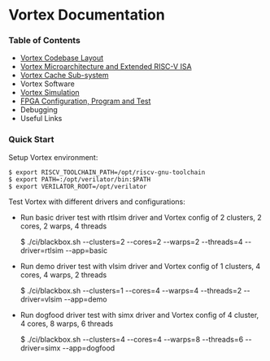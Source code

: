 # Vortex Documentation

### Table of Contents

- [Vortex Codebase Layout](https://github.com/vortexgpgpu/vortex-dev/blob/master/doc/Codebase.md)
- [Vortex Microarchitecture and Extended RISC-V ISA](https://github.com/vortexgpgpu/vortex-dev/blob/master/doc/Microarchitecture.md)
- [Vortex Cache Sub-system](https://github.com/vortexgpgpu/vortex-dev/blob/master/doc/Cache_Subsystem.md)
- Vortex Software
- [Vortex Simulation](https://github.com/vortexgpgpu/vortex-dev/blob/master/doc/Simulation.md)
- [FPGA Configuration, Program and Test](https://github.com/vortexgpgpu/vortex-dev/blob/master/doc/Flubber_FPGA_Startup_Guide.md)
- Debugging
- Useful Links

### Quick Start

Setup Vortex environment:
```
$ export RISCV_TOOLCHAIN_PATH=/opt/riscv-gnu-toolchain
$ export PATH=:/opt/verilator/bin:$PATH
$ export VERILATOR_ROOT=/opt/verilator
```

Test Vortex with different drivers and configurations:
- Run basic driver test with rtlsim driver and Vortex config of 2 clusters, 2 cores, 2 warps, 4 threads

    $ ./ci/blackbox.sh --clusters=2 --cores=2 --warps=2 --threads=4 --driver=rtlsim --app=basic
- Run demo driver test with vlsim driver and Vortex config of 1 clusters, 4 cores, 4 warps, 2 threads

    $ ./ci/blackbox.sh --clusters=1 --cores=4 --warps=4 --threads=2 --driver=vlsim --app=demo
- Run dogfood driver test with simx driver and Vortex config of 4 cluster, 4 cores, 8 warps, 6 threads 

    $ ./ci/blackbox.sh --clusters=4 --cores=4 --warps=8 --threads=6 --driver=simx --app=dogfood